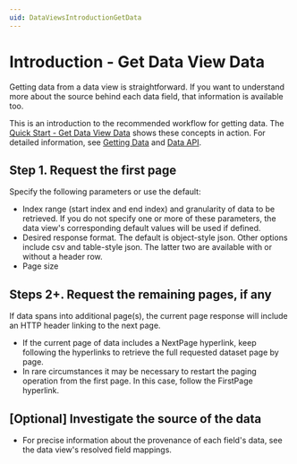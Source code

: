 ```yaml
---
uid: DataViewsIntroductionGetData
---
```


# Introduction - Get Data View Data

Getting data from a data view is straightforward. If you want to understand more about the source behind each data field, that information is available too.

This is an introduction to the recommended workflow for getting data. The [Quick Start - Get Data View Data](xref:DataViewsQuickStartGetData) shows these concepts in action. For detailed information, see [Getting Data](xref:DataViewsGettingData) and [Data API](xref:DataViewsDataAPI).


## Step 1. Request the first page
Specify the following parameters or use the default:
- Index range (start index and end index) and granularity of data to be retrieved. If you do not specify one or more of these parameters, the data view's corresponding default values will be used if defined.
- Desired response format. The default is object-style json. Other options include csv and table-style json. The latter two are available with or without a header row.
- Page size

## Steps 2+. Request the remaining pages, if any
If data spans into additional page(s), the current page response will include an HTTP header linking to the next page.
- If the current page of data includes a NextPage hyperlink, keep following the hyperlinks to retrieve the full requested dataset page by page.
- In rare circumstances it may be necessary to restart the paging operation from the first page. In this case, follow the FirstPage hyperlink.

## [Optional] Investigate the source of the data
- For precise information about the provenance of each field's data, see the data view's resolved field mappings.

